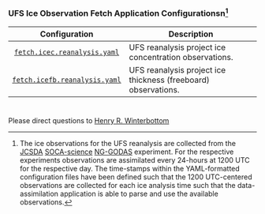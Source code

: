 ### UFS Ice Observation Fetch Application Configurationsn[^1]

<div align="center">

| Configuration | Description |
| :-------------: | :-------------: |
| [`fetch.icec.reanalysis.yaml`](fetch.icec.reanalysis.yaml) | <div align="left">UFS reanalysis project ice concentration observations. </div>|
| [`fetch.icefb.reanalysis.yaml`](fetch.icefb.reanalysis.yaml) | <div align="left">UFS reanalysis project ice thickness (freeboard) observations. </div>|

</div>

[^1]: The ice observations for the UFS reanalysis are collected from the [JCSDA](https://www.jcsda.org/) [SOCA-science](https://github.com/jcsda-internal/soca-science) [NG-GODAS](https://tinyurl.com/SOCA-NGGODAS) experiment. For the respective experiments observations are assimilated every 24-hours at 1200 UTC for the respective day. The time-stamps within the YAML-formatted configuration files have been defined such that the 1200 UTC-centered observations are collected for each ice analysis time such that the data-assimilation application is able to parse and use the available observations.

#

Please direct questions to [Henry
R. Winterbottom](mailto:henry.winterbottom@noaa.gov?subject=[UFS-Applications])